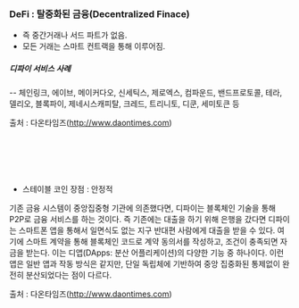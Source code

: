 ### DeFi : 탈중화된 금융(Decentralized Finace)
- 즉 중간거래나 서드 파트가 없음.<br/>
- 모든 거래는 스마트 컨트랙을 통해 이루어짐.<br/>

#####  디파이 서비스 사례
-- 체인링크, 에이브, 메이커다오, 신세틱스, 제로엑스, 컴파운드, 밴드프로토콜, 테라, 델리오, 블록파이, 제네시스캐피탈, 크레드, 트리니토, 디쿤, 세미토큰 등

출처 : 다온타임즈(http://www.daontimes.com)
<br/><br/><br/><br/><br/><br/>
- 스테이블 코인 장점 : 안정적<br/>

기존 금융 시스템이 중앙집중형 기관에 의존했다면, 디파이는 블록체인 기술을 통해 P2P로 금융 서비스를 하는 것이다.  즉 기존에는 대출을 하기 위해 은행을 갔다면 디파이는 스마트폰 앱을 통해서 일면식도 없는 지구 반대편 사람에게  대출을 받을 수 있다.  여기에 스마트 계약을 통해 블록체인 코드로 계약 동의서를 작성하고, 조건이 충족되면 자금을 받는다. 이는 디앱(DApps: 분산 어플리케이션)의 다양한 기능 중 하나이다.  이런 앱은 일반 앱과 작동  방식은 같지만,  단일 독립체에 기반하여 중앙 집중화된 통제없이 완전히 분산되었다는 점이 다르다. 

출처 : 다온타임즈(http://www.daontimes.com)
